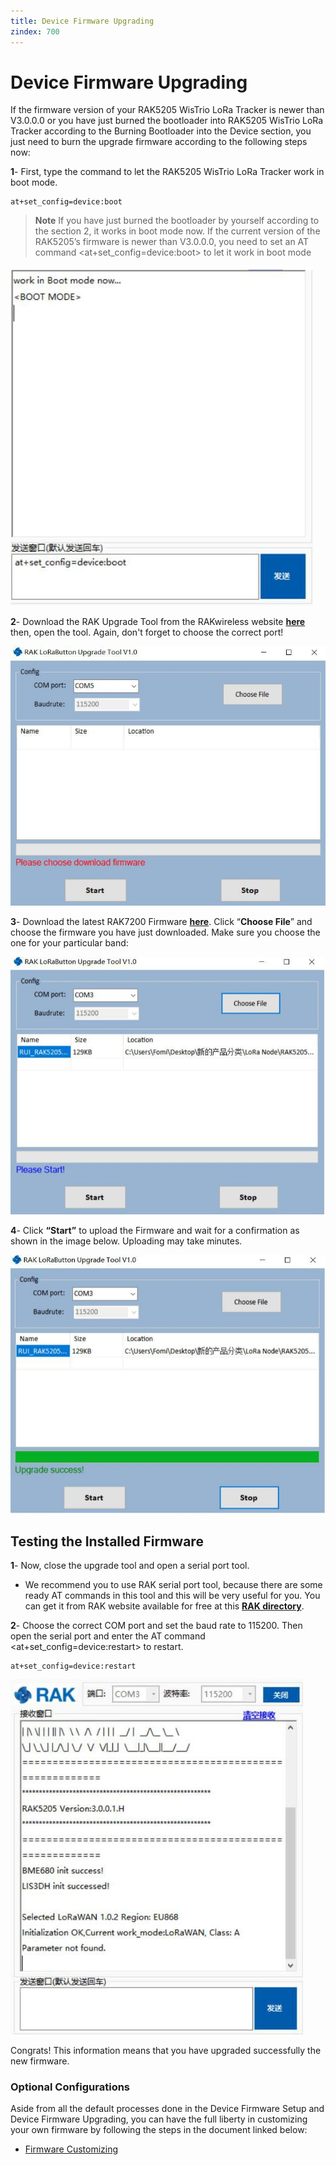 ```yaml
---
title: Device Firmware Upgrading
zindex: 700
---
```


# Device Firmware Upgrading

If the firmware version of your RAK5205 WisTrio LoRa Tracker is newer than V3.0.0.0 or you have just burned the bootloader into RAK5205 WisTrio LoRa Tracker according to the Burning Bootloader into the Device section, you just need to burn the upgrade firmware according to the following steps now:

**1**- First, type the command to let the RAK5205 WisTrio LoRa Tracker work in boot mode.
```
at+set_config=device:boot
```
>**Note** If you have just burned the bootloader by yourself according to the section 2, it works in boot mode now. If the current version of the RAK5205’s firmware is newer than V3.0.0.0, you need to set an AT command <at+set_config=device:boot> to let it work in boot mode

![Figure 1: Entering Boot Mode](images/bootmode.jpg)

**2**- Download the RAK Upgrade Tool from the RAKwireless website [**here**](https://downloads.rakwireless.com/en/LoRa/RAK612-LoRaButton/Tools/RAK%20LoRaButton%20Upgrade%20Tool%20V1.0.zip) then, open the tool. Again, don't forget to choose the correct port!

![Figure 2: RAK Upgrade Tool](images/upgradetool.jpg)

**3**- Download the latest RAK7200 Firmware [**here**](https://downloads.rakwireless.com/en/LoRa/WisTrio-LoRa-RAK5205/Firmware/). Click “**Choose File**” and choose the firmware you have just downloaded. Make sure you choose the one for your particular band:

![Figure 3: Choosing the Correct Firmware file](images/firmwarechoosing.jpg)

**4**- Click **“Start”** to upload the Firmware and wait for a confirmation as shown in the image below. Uploading may take minutes.

![Figure 4: Successfully Upgraded Firmware](images/success.jpg)

## Testing the Installed Firmware

**1**- Now, close the upgrade tool and open a serial port tool.
 * We recommend you to use RAK serial port tool, because there are some ready AT commands in this tool and this will be very useful for you. You can get it from RAK website available for free at this [**RAK directory**](http://docs.rakwireless.com/en/LoRa/RAK811/Tools/RAK_SERIAL_PORT_TOOL_V1.%202.1.zip).

**2**- Choose the correct COM port and set the baud rate to 115200. Then open the serial port and enter the AT command <at+set_config=device:restart> to restart.
```
at+set_config=device:restart
```

![Figure 5: Restarting your Firmware](images/serialrestart.jpg)

Congrats! This information means that you have upgraded successfully the new firmware.

### Optional Configurations

Aside from all the default processes done in the Device Firmware Setup and Device Firmware Upgrading, you can have the full liberty in customizing your own firmware by following the steps in the document linked below:

* [Firmware Customizing](https://doc.rakwireless.com/rak5205-wistrio-lora-tracker/customizing-firmware)